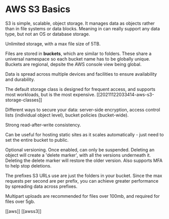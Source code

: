 # AWS S3 Basics

S3 is simple, scalable, object storage. It manages data as objects rather than in file systems or data blocks. Meaning in can really support any data type, but not an OS or database storage.

Unlimited storage, with a max file size of 5TB.

Files are stored in **buckets**, which are similar to folders. These share a universal namespace so each bucket name has to be globally unique. Buckets are regional, depsite the AWS console view being global.

Data is spread across multiple devices and facilities to ensure availability and durability.

The default storage class is designed for frequent access, and supports most workloads, but is the most expensive. [[20211122033414-aws-s3-storage-classes]]

Different ways to secure your data: server-side encryption, access control lists (individual object level), bucket policies (bucket-wide).

Strong read-after-write consistency.

Can be useful for hosting static sites as it scales automatically - just need to set the entire bucket to public.

Optional versioning. Once enabled, can only be suspended. Deleting an object will create a 'delete marker', with all the versions underneath it. Deleting the delete marker will restore the older version. Also supports MFA to help stop deletions.

The prefixes S3 URLs use are just the folders in your bucket. Since the max requests per second are per prefix, you can achieve greater performance by spreading data across prefixes.

Multipart uploads are recommended for files over 100mb, and required for files over 5gb.

[[aws]]
[[awss3]]